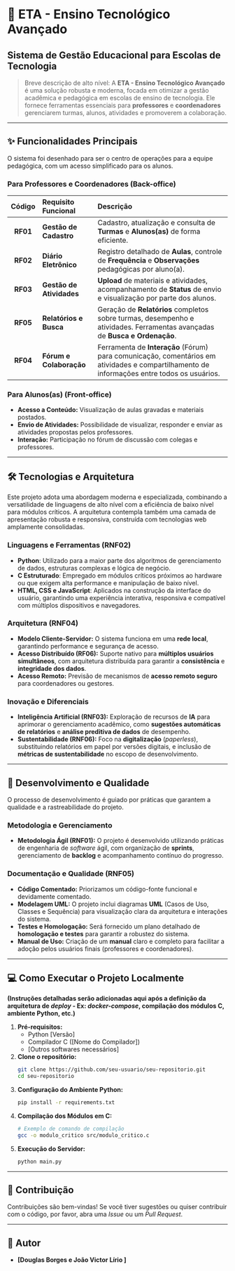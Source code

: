 # 🚀 **ETA - Ensino Tecnológico Avançado**

## Sistema de Gestão Educacional para Escolas de Tecnologia

> Breve descrição de alto nível: A **ETA - Ensino Tecnológico Avançado** é uma solução robusta e moderna, focada em otimizar a gestão acadêmica e pedagógica em escolas de ensino de tecnologia. Ele fornece ferramentas essenciais para **professores** e **coordenadores** gerenciarem turmas, alunos, atividades e promoverem a colaboração.

-----

## ✨ Funcionalidades Principais

O sistema foi desenhado para ser o centro de operações para a equipe pedagógica, com um acesso simplificado para os alunos.

### Para Professores e Coordenadores (Back-office)

| Código | Requisito Funcional | Descrição |
| :---: | :--- | :--- |
| **RF01** | **Gestão de Cadastro** | Cadastro, atualização e consulta de **Turmas** e **Alunos(as)** de forma eficiente. |
| **RF02** | **Diário Eletrônico** | Registro detalhado de **Aulas**, controle de **Frequência** e **Observações** pedagógicas por aluno(a). |
| **RF03** | **Gestão de Atividades** | **Upload** de materiais e atividades, acompanhamento de **Status** de envio e visualização por parte dos alunos. |
| **RF05** | **Relatórios e Busca** | Geração de **Relatórios** completos sobre turmas, desempenho e atividades. Ferramentas avançadas de **Busca e Ordenação**. |
| **RF04** | **Fórum e Colaboração** | Ferramenta de **Interação** (Fórum) para comunicação, comentários em atividades e compartilhamento de informações entre todos os usuários. |

### Para Alunos(as) (Front-office)

  * **Acesso a Conteúdo:** Visualização de aulas gravadas e materiais postados.
  * **Envio de Atividades:** Possibilidade de visualizar, responder e enviar as atividades propostas pelos professores.
  * **Interação:** Participação no fórum de discussão com colegas e professores.

-----

## 🛠️ Tecnologias e Arquitetura

Este projeto adota uma abordagem moderna e especializada, combinando a versatilidade de linguagens de alto nível com a eficiência de baixo nível para módulos críticos. A arquitetura contempla também uma camada de apresentação robusta e responsiva, construída com tecnologias web amplamente consolidadas.

### Linguagens e Ferramentas (RNF02)

- **Python**: Utilizado para a maior parte dos algoritmos de gerenciamento de dados, estruturas complexas e lógica de negócio.
- **C Estruturado**: Empregado em módulos críticos próximos ao hardware ou que exigem alta performance e manipulação de baixo nível.
- **HTML, CSS e JavaScript**: Aplicados na construção da interface do usuário, garantindo uma experiência interativa, responsiva e compatível com múltiplos dispositivos e navegadores.

### Arquitetura (RNF04)

  * **Modelo Cliente-Servidor:** O sistema funciona em uma **rede local**, garantindo performance e segurança de acesso.
  * **Acesso Distribuído (RF06):** Suporte nativo para **múltiplos usuários simultâneos**, com arquitetura distribuída para garantir a **consistência** e **integridade dos dados**.
  * **Acesso Remoto:** Previsão de mecanismos de **acesso remoto seguro** para coordenadores ou gestores.

### Inovação e Diferenciais

  * **Inteligência Artificial (RNF03):** Exploração de recursos de **IA** para aprimorar o gerenciamento acadêmico, como **sugestões automáticas de relatórios** e **análise preditiva de dados** de desempenho.
  * **Sustentabilidade (RNF06):** Foco na **digitalização** (*paperless*), substituindo relatórios em papel por versões digitais, e inclusão de **métricas de sustentabilidade** no escopo de desenvolvimento.

-----

## 📜 Desenvolvimento e Qualidade

O processo de desenvolvimento é guiado por práticas que garantem a qualidade e a rastreabilidade do projeto.

### Metodologia e Gerenciamento

  * **Metodologia Ágil (RNF01):** O projeto é desenvolvido utilizando práticas de engenharia de *software* ágil, com organização de **sprints**, gerenciamento de **backlog** e acompanhamento contínuo do progresso.

### Documentação e Qualidade (RNF05)

  * **Código Comentado:** Priorizamos um código-fonte funcional e devidamente comentado.
  * **Modelagem UML:** O projeto inclui diagramas **UML** (Casos de Uso, Classes e Sequência) para visualização clara da arquitetura e interações do sistema.
  * **Testes e Homologação:** Será fornecido um plano detalhado de **homologação e testes** para garantir a robustez do sistema.
  * **Manual de Uso:** Criação de um **manual** claro e completo para facilitar a adoção pelos usuários finais (professores e coordenadores).

-----

## 💻 Como Executar o Projeto Localmente

**(Instruções detalhadas serão adicionadas aqui após a definição da arquitetura de *deploy* - Ex: *docker-compose*, compilação dos módulos C, ambiente Python, etc.)**

1.  **Pré-requisitos:**
      * Python [Versão]
      * Compilador C ([Nome do Compilador])
      * [Outros softwares necessários]
2.  **Clone o repositório:**
    ```bash
    git clone https://github.com/seu-usuario/seu-repositorio.git
    cd seu-repositorio
    ```
3.  **Configuração do Ambiente Python:**
    ```bash
    pip install -r requirements.txt
    ```
4.  **Compilação dos Módulos em C:**
    ```bash
    # Exemplo de comando de compilação
    gcc -o modulo_critico src/modulo_critico.c
    ```
5.  **Execução do Servidor:**
    ```bash
    python main.py
    ```

-----

## 🤝 Contribuição

Contribuições são bem-vindas\! Se você tiver sugestões ou quiser contribuir com o código, por favor, abra uma *Issue* ou um *Pull Request*.

-----

## 👤 Autor

  * **[Douglas Borges e João Victor Lírio ]** 